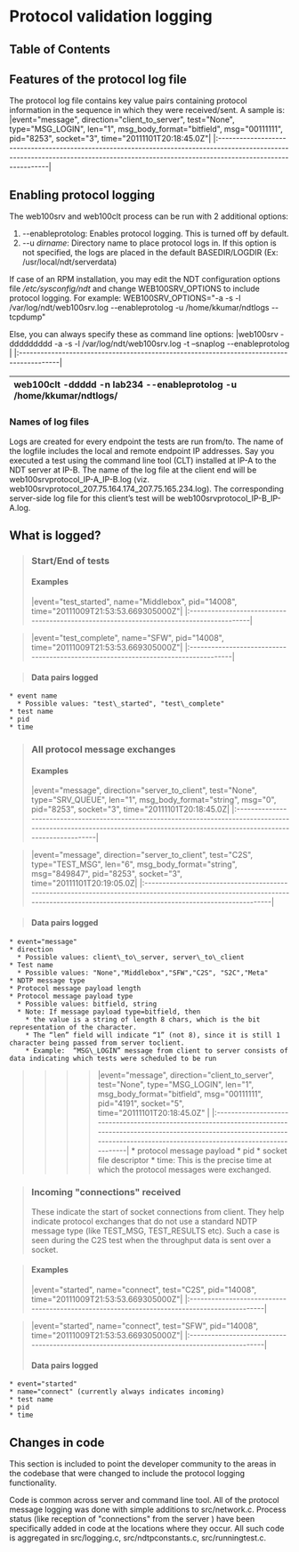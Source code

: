 # Protocol validation logging #
## Table of Contents ##




## Features of the protocol log file ##

The protocol log file contains key value pairs containing protocol information in the sequence in which they were received/sent. A sample is:
|event="message", direction="client\_to\_server", test="None", type="MSG\_LOGIN", len="1", msg\_body\_format="bitfield", msg="00111111", pid="8253", socket="3", time="20111101T20:18:45.0Z"|
|:------------------------------------------------------------------------------------------------------------------------------------------------------------------------------------------|

## Enabling protocol logging ##
The web100srv and web100clt process can be run with 2 additional options:
  1. --enableprotolog: Enables protocol logging. This is turned off by default.
  1. --u _dirname_:  Directory name to place protocol logs in. If this option is not specified, the logs are placed in the default BASEDIR/LOGDIR (Ex: /usr/local/ndt/serverdata)

If case of an RPM installation, you may edit the NDT configuration options file _/etc/sysconfig/ndt_ and change WEB100SRV\_OPTIONS to include protocol logging. For example: WEB100SRV\_OPTIONS="-a -s -l /var/log/ndt/web100srv.log --enableprotolog -u /home/kkumar/ndtlogs --tcpdump"

Else, you can always specify these as command line options:
|web100srv -ddddddddd  -a -s -l /var/log/ndt/web100srv.log  -t –snaplog --enableprotolog |
|:-----------------------------------------------------------------------------------------|

|web100clt -ddddd -n lab234 --enableprotolog -u /home/kkumar/ndtlogs/ |
|:--------------------------------------------------------------------|

### Names of log files ###
Logs are created for every endpoint the tests are run from/to. The name of the logfile includes the local and remote endpoint IP addresses.
Say you executed a test using the command line tool (CLT) installed at IP-A to the NDT server at IP-B. The name of the log file at the client end will be web100srvprotocol\_IP-A\_IP-B.log
(viz. web100srvprotocol\_207.75.164.174\_207.75.165.234.log). The corresponding server-side log file for this client’s test will be web100srvprotocol\_IP-B\_IP-A.log.


## What is logged? ##
> ### Start/End of tests ###
> #### Examples ####
> |event="test\_started", name="Middlebox", pid="14008", time="20111009T21:53:53.669305000Z"|
|:----------------------------------------------------------------------------------------|

> |event="test\_complete", name="SFW", pid="14008", time="20111009T21:53:53.669305000Z"|
|:-----------------------------------------------------------------------------------|

> #### Data pairs logged ####
    * event name
      * Possible values: "test\_started", "test\_complete"
    * test name
    * pid
    * time

> ### All protocol message exchanges ###
> #### Examples ####
> |event="message", direction="server\_to\_client", test="None", type="SRV\_QUEUE", len="1", msg\_body\_format="string", msg="0", pid="8253", socket="3", time="20111101T20:18:45.0Z|
|:--------------------------------------------------------------------------------------------------------------------------------------------------------------------------------|

> |event="message", direction="server\_to\_client", test="C2S", type="TEST\_MSG", len="6", msg\_body\_format="string", msg="849847", pid="8253", socket="3", time="20111101T20:19:05.0Z|
|:-----------------------------------------------------------------------------------------------------------------------------------------------------------------------------------|

> #### Data pairs logged ####
    * event="message"
    * direction
      * Possible values: client\_to\_server, server\_to\_client
    * Test name
      * Possible values: "None","Middlebox","SFW","C2S", "S2C","Meta"
    * NDTP message type
    * Protocol message payload length
    * Protocol message payload type
      * Possible values: bitfield, string
      * Note: If message payload type=bitfield, then
        * the value is a string of length 8 chars, which is the bit representation of the character.
        * The “len” field will indicate “1” (not 8), since it is still 1 character being passed from server toclient.
        * Example:  “MSG\_LOGIN” message from client to server consists of data indicating which tests were scheduled to be run
> > > > |event="message", direction="client\_to\_server", test="None", type="MSG\_LOGIN", len="1", msg\_body\_format="bitfield", msg="00111111", pid="4191", socket="5", time="20111101T20:18:45.0Z" |
|:-------------------------------------------------------------------------------------------------------------------------------------------------------------------------------------------|
    * protocol message payload
    * pid
    * socket file descriptor
    * time: This is the precise time at which the protocol messages were exchanged.


> ### Incoming "connections" received ###
> These indicate the start of socket connections from client. They help indicate protocol exchanges that do not use a standard NDTP message type (like TEST\_MSG, TEST\_RESULTS etc). Such a case is seen during the C2S test when the throughput data is sent over a socket.

> #### Examples ####
> |event="started", name="connect", test="C2S", pid="14008", time="20111009T21:53:53.669305000Z"|
|:--------------------------------------------------------------------------------------------|

> |event="started", name="connect", test="SFW", pid="14008", time="20111009T21:53:53.669305000Z"|
|:--------------------------------------------------------------------------------------------|
> #### Data pairs logged ####
    * event="started"
    * name="connect" (currently always indicates incoming)
    * test name
    * pid
    * time

## Changes in code ##
This section is included to point the developer community to the areas in the codebase that were changed to include the protocol logging functionality.

Code is common across server and command line tool. All of the protocol message logging was done with simple additions to src/network.c. Process status (like reception of "connections" from the server ) have been specifically added in code at the locations where they occur. All such code is aggregated in src/logging.c, src/ndtpconstants.c, src/runningtest.c.

